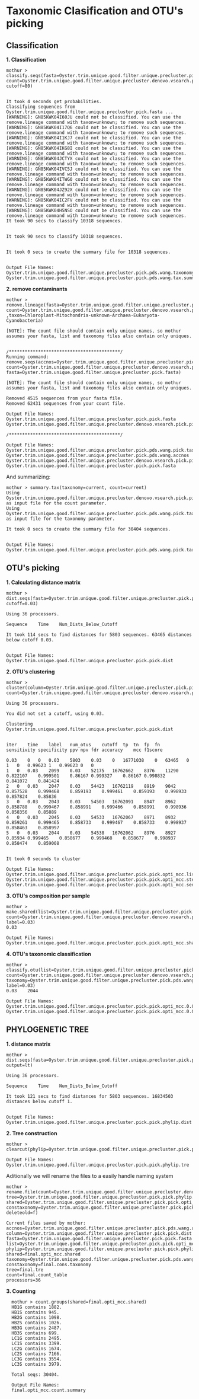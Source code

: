 # Taxonomic Clasification and OTU's picking

## Classification

**1. Classification**

    mothur > classify.seqs(fasta=Oyster.trim.unique.good.filter.unique.precluster.pick.fasta, count=Oyster.trim.unique.good.filter.unique.precluster.denovo.vsearch.pick.count_table,reference=trainset16_022016.pds.fasta,taxonomy=trainset16_022016.pds.tax, cutoff=80)


    It took 4 seconds get probabilities.
    Classifying sequences from Oyster.trim.unique.good.filter.unique.precluster.pick.fasta ...
    [WARNING]: GN85KWK04I60JU could not be classified. You can use the remove.lineage command with taxon=unknown; to remove such sequences.
    [WARNING]: GN85KWK04I17Q6 could not be classified. You can use the remove.lineage command with taxon=unknown; to remove such sequences.
    [WARNING]: GN85KWK04I1KJ7 could not be classified. You can use the remove.lineage command with taxon=unknown; to remove such sequences.
    [WARNING]: GN85KWK04IKG8I could not be classified. You can use the remove.lineage command with taxon=unknown; to remove such sequences.
    [WARNING]: GN85KWK04JCTYX could not be classified. You can use the remove.lineage command with taxon=unknown; to remove such sequences.
    [WARNING]: GN85KWK04IVC5J could not be classified. You can use the remove.lineage command with taxon=unknown; to remove such sequences.
    [WARNING]: GN85KWK04ITWG0 could not be classified. You can use the remove.lineage command with taxon=unknown; to remove such sequences.
    [WARNING]: GN85KWK04JZ92X could not be classified. You can use the remove.lineage command with taxon=unknown; to remove such sequences.
    [WARNING]: GN85KWK04IC2FV could not be classified. You can use the remove.lineage command with taxon=unknown; to remove such sequences.
    [WARNING]: GN85KWK04H5NSO could not be classified. You can use the remove.lineage command with taxon=unknown; to remove such sequences.
    It took 90 secs to classify 10318 sequences.


    It took 90 secs to classify 10318 sequences.


    It took 0 secs to create the summary file for 10318 sequences.


    Output File Names: 
    Oyster.trim.unique.good.filter.unique.precluster.pick.pds.wang.taxonomy
    Oyster.trim.unique.good.filter.unique.precluster.pick.pds.wang.tax.summary

**2. remove contaminants**

    mothur > remove.lineage(fasta=Oyster.trim.unique.good.filter.unique.precluster.pick.fasta, count=Oyster.trim.unique.good.filter.unique.precluster.denovo.vsearch.pick.count_table,taxonomy=Oyster.trim.unique.good.filter.unique.precluster.pick.pds.wang.taxonomy ,taxon=Chloroplast-Mitochondria-unknown-Archaea-Eukaryota-Cyanobacteria)

    [NOTE]: The count file should contain only unique names, so mothur assumes your fasta, list and taxonomy files also contain only uniques.


    /******************************************/
    Running command: remove.seqs(accnos=Oyster.trim.unique.good.filter.unique.precluster.pick.pds.wang.accnos, count=Oyster.trim.unique.good.filter.unique.precluster.denovo.vsearch.pick.count_table, fasta=Oyster.trim.unique.good.filter.unique.precluster.pick.fasta)

    [NOTE]: The count file should contain only unique names, so mothur assumes your fasta, list and taxonomy files also contain only uniques.

    Removed 4515 sequences from your fasta file.
    Removed 62431 sequences from your count file.

    Output File Names: 
    Oyster.trim.unique.good.filter.unique.precluster.pick.pick.fasta
    Oyster.trim.unique.good.filter.unique.precluster.denovo.vsearch.pick.pick.count_table

    /******************************************/

    Output File Names:
    Oyster.trim.unique.good.filter.unique.precluster.pick.pds.wang.pick.taxonomy
    Oyster.trim.unique.good.filter.unique.precluster.pick.pds.wang.accnos
    Oyster.trim.unique.good.filter.unique.precluster.denovo.vsearch.pick.pick.count_table
    Oyster.trim.unique.good.filter.unique.precluster.pick.pick.fasta

And summarizing:

    mothur > summary.tax(taxonomy=current, count=current)
    Using Oyster.trim.unique.good.filter.unique.precluster.denovo.vsearch.pick.pick.count_table as input file for the count parameter.
    Using Oyster.trim.unique.good.filter.unique.precluster.pick.pds.wang.pick.taxonomy as input file for the taxonomy parameter.

    It took 0 secs to create the summary file for 30404 sequences.


    Output File Names: 
    Oyster.trim.unique.good.filter.unique.precluster.pick.pds.wang.pick.tax.summary

## OTU's picking

**1. Calculating distance matrix**

    mothur > dist.seqs(fasta=Oyster.trim.unique.good.filter.unique.precluster.pick.pick.fasta, cutoff=0.03)

    Using 36 processors.

    Sequence	Time	Num_Dists_Below_Cutoff

    It took 114 secs to find distances for 5803 sequences. 63465 distances below cutoff 0.03.


    Output File Names: 
    Oyster.trim.unique.good.filter.unique.precluster.pick.pick.dist


**2. OTU's clustering**

    mothur > cluster(column=Oyster.trim.unique.good.filter.unique.precluster.pick.pick.dist, count=Oyster.trim.unique.good.filter.unique.precluster.denovo.vsearch.pick.pick.count_table)

    Using 36 processors.

    You did not set a cutoff, using 0.03.

    Clustering Oyster.trim.unique.good.filter.unique.precluster.pick.pick.dist


    iter	time	label	num_otus	cutoff	tp	tn	fp	fn	sensitivity	specificity	ppv	npv	fdr	accuracy	mcc	f1score

    0.03    0	0	0.03	5803	0.03	0	16771038	0	63465	0	1	0	0.99623	1	0.99623	0	0	
    1	0	0.03	2099	0.03	52175	16762662	8376	11290	0.822107	0.999501	0.86167	0.999327	0.86167	0.998832	0.841072	0.841424	
    2	0	0.03	2047	0.03	54423	16762119	8919	9042	0.857528	0.999468	0.859193	0.999461	0.859193	0.998933	0.857824	0.85836	
    3	0	0.03	2043	0.03	54503	16762091	8947	8962	0.858788	0.999467	0.858991	0.999466	0.858991	0.998936	0.858356	0.85889	
    4	0	0.03	2045	0.03	54533	16762067	8971	8932	0.859261	0.999465	0.858733	0.999467	0.858733	0.998937	0.858463	0.858997	
    5	0	0.03	2044	0.03	54538	16762062	8976	8927	0.85934	0.999465	0.858677	0.999468	0.858677	0.998937	0.858474	0.859008	


    It took 0 seconds to cluster

    Output File Names: 
    Oyster.trim.unique.good.filter.unique.precluster.pick.pick.opti_mcc.list
    Oyster.trim.unique.good.filter.unique.precluster.pick.pick.opti_mcc.steps
    Oyster.trim.unique.good.filter.unique.precluster.pick.pick.opti_mcc.sensspec

**3. OTU's composition per sample**

    mothur > make.shared(list=Oyster.trim.unique.good.filter.unique.precluster.pick.pick.opti_mcc.list, count=Oyster.trim.unique.good.filter.unique.precluster.denovo.vsearch.pick.pick.count_table, label=0.03)
    0.03

    Output File Names: 
    Oyster.trim.unique.good.filter.unique.precluster.pick.pick.opti_mcc.shared

**4. OTU's taxonomic classification**

    mothur > classify.otu(list=Oyster.trim.unique.good.filter.unique.precluster.pick.pick.opti_mcc.list, count=Oyster.trim.unique.good.filter.unique.precluster.denovo.vsearch.pick.pick.count_table, taxonomy=Oyster.trim.unique.good.filter.unique.precluster.pick.pds.wang.pick.taxonomy, label=0.03)
    0.03	2044

    Output File Names: 
    Oyster.trim.unique.good.filter.unique.precluster.pick.pick.opti_mcc.0.03.cons.taxonomy
    Oyster.trim.unique.good.filter.unique.precluster.pick.pick.opti_mcc.0.03.cons.tax.summary

## PHYLOGENETIC TREE

**1. distance matrix**

    mothur > dist.seqs(fasta=Oyster.trim.unique.good.filter.unique.precluster.pick.pick.fasta, output=lt)

    Using 36 processors.

    Sequence	Time	Num_Dists_Below_Cutoff

    It took 121 secs to find distances for 5803 sequences. 16834503 distances below cutoff 1.


    Output File Names: 
    Oyster.trim.unique.good.filter.unique.precluster.pick.pick.phylip.dist

**2. Tree construction**

    mothur > clearcut(phylip=Oyster.trim.unique.good.filter.unique.precluster.pick.pick.phylip.dist)

    Output File Names: 
    Oyster.trim.unique.good.filter.unique.precluster.pick.pick.phylip.tre

 Aditionally we will rename the files to a easily handle naming system
 
    mothur > rename.file(count=Oyster.trim.unique.good.filter.unique.precluster.denovo.vsearch.pick.pick.count_table, tree=Oyster.trim.unique.good.filter.unique.precluster.pick.pick.phylip.tre, shared=Oyster.trim.unique.good.filter.unique.precluster.pick.pick.opti_mcc.shared, constaxonomy=Oyster.trim.unique.good.filter.unique.precluster.pick.pick.opti_mcc.0.03.cons.taxonomy,prefix=final, deleteold=f)

    Current files saved by mothur:
    accnos=Oyster.trim.unique.good.filter.unique.precluster.pick.pds.wang.accnos
    column=Oyster.trim.unique.good.filter.unique.precluster.pick.pick.dist
    fasta=Oyster.trim.unique.good.filter.unique.precluster.pick.pick.fasta
    list=Oyster.trim.unique.good.filter.unique.precluster.pick.pick.opti_mcc.list
    phylip=Oyster.trim.unique.good.filter.unique.precluster.pick.pick.phylip.dist
    shared=final.opti_mcc.shared
    taxonomy=Oyster.trim.unique.good.filter.unique.precluster.pick.pds.wang.pick.taxonomy
    constaxonomy=final.cons.taxonomy
    tree=final.tre
    count=final.count_table
    processors=36

**3. Counting**

      mothur > count.groups(shared=final.opti_mcc.shared)
      HB1G contains 1882.
      HB1S contains 945.
      HB2G contains 1098.
      HB2S contains 1026.
      HB3G contains 2487.
      HB3S contains 699.
      LC1G contains 2495.
      LC1S contains 3399.
      LC2G contains 1674.
      LC2S contains 7166.
      LC3G contains 3554.
      LC3S contains 3979.

      Total seqs: 30404.

      Output File Names: 
      final.opti_mcc.count.summary
